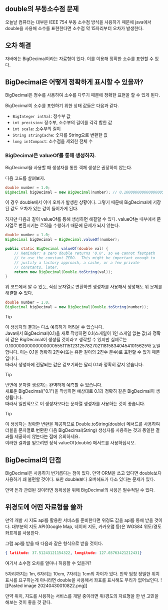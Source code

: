 ## double의 부동소수점 문제
오늘날 컴퓨터는 대부분 IEEE 754 부동 소수점 방식을 사용하기 때문에 java에서 double을 사용해 소수를 표현한다면 소수점 약 15자리부터 오차가 발생한다.

## 오차 해결
자바에는 BigDecimal이라는 자료형이 있다. 이를 이용해 정확한 소수를 표현할 수 있다.

## BigDecimal은 어떻게 정확하게 표시할 수 있을까?

BigDecimal은 정수를 사용하여 소수를 다루기 때문에 정확한 표현을 할 수 있게 된다.

BigDecimal이 소수를 표현하기 위한 상태 값들은 다음과 같다.
- `BigInteger intVal`: 정수부 값
- `int precision`: 정수부, 소수부의 길이를 각각 합한 값
- `int scale`: 소수부의 길이
- `String stringCache`: 숫자를 String으로 변환한 값
- `long intCompact`: 소수점을 제외한 전체 수

### BigDecimal은 valueOf를 통해 생성하자.
BigDecimal을 사용할 때 생성자를 통한 객체 생성은 권장하지 않는다.

다음 코드를 살펴보자.
```java
double number = 1.0;
BigDecimal bigDecimal = new BigDecimal(number); // 0.100000000000000005551115123...
```
이 경우 double에서 이미 오차가 발생한 상황이다. 그렇기 때문에 BigDecimal에 저장된 값도 오차가 있는 값이 들어가게 된다.

하지만 다음과 같이 valueOf를 통해 생성하면 해결할 수 있다.
valueOf는 내부에서 문자열로 변환시키는 로직을 수행하기 때문에 문제가 되지 않는다.
```java
double number = 1.0;
BigDecimal bigDecimal = BigDecimal.valueOf(number);
```

```java
public static BigDecimal valueOf(double val) {  
    // Reminder: a zero double returns '0.0', so we cannot fastpath
    // to use the constant ZERO.  This might be important enough to
    // justify a factory approach, a cache, or a few private
    // constants, later.
    return new BigDecimal(Double.toString(val));  
}
```
위 코드에서 알 수 있듯, 직접 문자열로 변환하면 생성자를 사용해서 생성해도 위 문제를 해결할 수 있다.
```java
double number = 1.0;
BigDecimal bigDecimal = new BigDecimal(Double.toString(number));
```

> [!TIP]
> 이 생성자의 결과는 다소 예측하기 어려울 수 있습니다.  
> Java에서 BigDecimal(0.1)을 새로 작성하면 0.1(스케일이 1인 스케일 없는 값)과 정확히 같은 BigDecimal이 생성될 것이라고 생각할 수 있지만 실제로는 0.1000000000000000055511151231257827021181583404541015625와 동일합니다. 이는 0.1을 정확히 2진수(또는 유한 길이의 2진수 분수)로 표현할 수 없기 때문입니다.  
> 따라서 생성자에 전달되는 값은 겉보기와는 달리 0.1과 정확히 같지 않습니다.

> [!TIP]
> 반면에 문자열 생성자는 완벽하게 예측할 수 있습니다.  
> 새로운 BigDecimal("0.1")을 작성하면 예상대로 0.1과 정확히 같은 BigDecimal이 생성됩니다.  
> 따라서 일반적으로 이 생성자보다는 문자열 생성자를 사용하는 것이 좋습니다.

> [!TIP]
> 이 생성자는 정확한 변환을 제공하므로 Double.toString(double) 메서드를 사용하여 더블을 문자열로 변환한 다음 BigDecimal(String) 생성자를 사용하는 것과 동일한 결과를 제공하지 않는다는 점에 유의하세요.  
> 이러한 결과를 얻으려면 정적 valueOf(double) 메서드를 사용하십시오.

## BigDecimal의 단점
BigDecimal은 사용하기 번거롭다는 점이 있다.
만약 ORM을 쓰고 있다면 double보다 사용하기 꽤 불편할 것이다. 또한 double보다 오버헤드가 다소 있다는 문제가 있다.

만약 돈과 관련된 것이라면 정확성을 위해 BigDecimal의 사용은 필수적일 수 있다.

## 위경도에 어떤 자료형을 쓸까

만약 개발 시 지도 api를 활용한 서비스를 준비한다면 위경도 값을 api를 통해 받을 것이다.
대부분의 지도 API(Google Map, 네이버 지도, 카카오맵 등)은 WGS84 위도/경도 좌표계를 사용한다.

그럼 api를 받을 때 다음과 같은 형식으로 받을 것이다.
```json
{ latitude: 37.51243121154322, longitude: 127.03763421212431}
```

여기서 소수점 오차를 얼마나 허용할 수 있을까?

5자리까지는 1m, 6자리는 10cm, 7자리는 1cm의 차이가 있다.
만약 엄청 정밀한 위치 표시를 요구하는게 아니라면 double을 사용해서 좌표를 표시해도 무리가 없어보인다.
![[Pasted image 20240430010822.png]]

만약 위치, 지도를 사용하는 서비스를 개발 중이라면 위/경도의 자료형을 한 번 고민을 해보는 것이 좋을 것 같다.